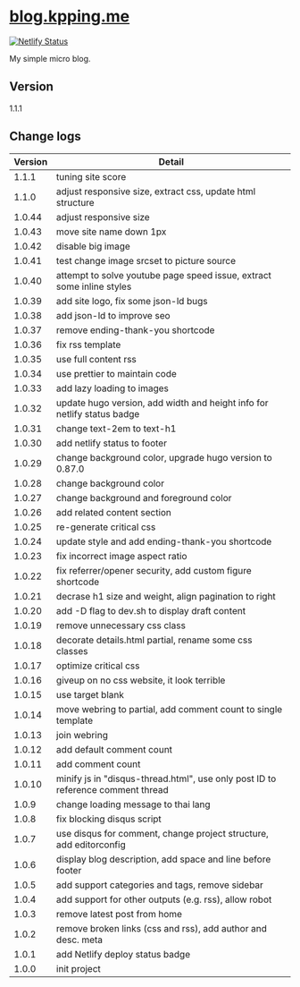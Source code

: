 # [blog.kpping.me](https://blog.kpping.me)

[![Netlify Status](https://api.netlify.com/api/v1/badges/b37e842c-ff0b-48d0-a0ce-4f9018074209/deploy-status)](https://app.netlify.com/sites/xenodochial-roentgen-5bbc18/deploys)

My simple micro blog.

## Version

1.1.1

## Change logs

| Version | Detail                                                                          |
| ------- | ------------------------------------------------------------------------------- |
| 1.1.1   | tuning site score                                                               |
| 1.1.0   | adjust responsive size, extract css, update html structure                      |
| 1.0.44  | adjust responsive size                                                          |
| 1.0.43  | move site name down 1px                                                         |
| 1.0.42  | disable big image                                                               |
| 1.0.41  | test change image srcset to picture source                                      |
| 1.0.40  | attempt to solve youtube page speed issue, extract some inline styles           |
| 1.0.39  | add site logo, fix some json-ld bugs                                            |
| 1.0.38  | add json-ld to improve seo                                                      |
| 1.0.37  | remove ending-thank-you shortcode                                               |
| 1.0.36  | fix rss template                                                                |
| 1.0.35  | use full content rss                                                            |
| 1.0.34  | use prettier to maintain code                                                   |
| 1.0.33  | add lazy loading to images                                                      |
| 1.0.32  | update hugo version, add width and height info for netlify status badge         |
| 1.0.31  | change text-2em to text-h1                                                      |
| 1.0.30  | add netlify status to footer                                                    |
| 1.0.29  | change background color, upgrade hugo version to 0.87.0                         |
| 1.0.28  | change background color                                                         |
| 1.0.27  | change background and foreground color                                          |
| 1.0.26  | add related content section                                                     |
| 1.0.25  | re-generate critical css                                                        |
| 1.0.24  | update style and add ending-thank-you shortcode                                 |
| 1.0.23  | fix incorrect image aspect ratio                                                |
| 1.0.22  | fix referrer/opener security, add custom figure shortcode                       |
| 1.0.21  | decrase h1 size and weight, align pagination to right                           |
| 1.0.20  | add -D flag to dev.sh to display draft content                                  |
| 1.0.19  | remove unnecessary css class                                                    |
| 1.0.18  | decorate details.html partial, rename some css classes                          |
| 1.0.17  | optimize critical css                                                           |
| 1.0.16  | giveup on no css website, it look terrible                                      |
| 1.0.15  | use target blank                                                                |
| 1.0.14  | move webring to partial, add comment count to single template                   |
| 1.0.13  | join webring                                                                    |
| 1.0.12  | add default comment count                                                       |
| 1.0.11  | add comment count                                                               |
| 1.0.10  | minify js in "disqus-thread.html", use only post ID to reference comment thread |
| 1.0.9   | change loading message to thai lang                                             |
| 1.0.8   | fix blocking disqus script                                                      |
| 1.0.7   | use disqus for comment, change project structure, add editorconfig              |
| 1.0.6   | display blog description, add space and line before footer                      |
| 1.0.5   | add support categories and tags, remove sidebar                                 |
| 1.0.4   | add support for other outputs (e.g. rss), allow robot                           |
| 1.0.3   | remove latest post from home                                                    |
| 1.0.2   | remove broken links (css and rss), add author and desc. meta                    |
| 1.0.1   | add Netlify deploy status badge                                                 |
| 1.0.0   | init project                                                                    |
